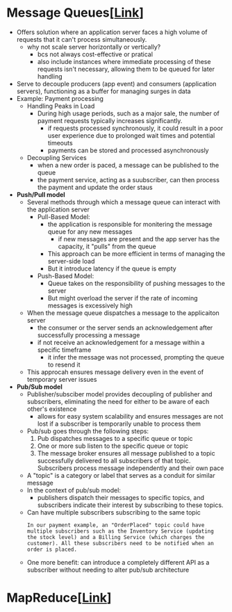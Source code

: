 # Message Queues[[Link](https://neetcode.io/courses/system-design-for-beginners/19)]
- Offers solution where an application server faces a high volume of requests that it can't process simultaneously.
    - why not scale server horizontally or vertically?
        - bcs not always cost-effective or pratical
        - also include instances where immediate processing of these requests isn't necessary, allowing them to be queued for later handling
- Serve to decouple producers (app event) and consumers (application servers), functioning as a buffer for managing surges in data
- Example: Payment processing
    - Handling Peaks in Load
        - During high usage periods, such as a major sale, the number of payment requests typically increases significantly.
            - if requests processed synchronously, it could result in a poor user experience due to prolonged wait times and potential timeouts
            - payments can be stored and processed asynchronously
    - Decoupling Services
        - when a new order is paced, a message can be published to the queue
        - the payment service, acting as a suubscriber, can then process the payment and update the order staus
- __Push/Pull model__
    - Several methods through which a message queue can interact with the application server
        - Pull-Based Model:
            - the application is responsible for monitering the message queue for any new messages
                - if new messages are present and the app server has the capacity, it "pulls" from the queue
            - This approach can be more efficient in terms of managing the server-side load
            - But it introduce latency if the queue is empty
        - Push-Based Model:
            - Queue takes on the responsibility of pushing messages to the server
            - But might overload the server if the rate of incoming messages is excessively high
    - When the message queue dispatches a message to the applicaiton server
        - the consumer or the server sends an acknowledgement after successfully processing a message
        - if not receive an acknowledgement for a message within a specific timeframe
            - it infer the message was not processed, prompting the queue to resend it
    - This approcah ensures message delivery even in the event of temporary server issues
- __Pub/Sub model__
    - Publisher/subsciber model provides decoupling of publisher and subscribers, eliminating the need for either to be aware of each other's existence
        - allows for easy system scalability and ensures messages are not lost if a subscriber is temporarily unable to process them
    - Pub/sub goes through the following steps:
        1. Pub dispatches messages to a specific queue or topic
        2. One or more sub listen to the specific queue or topic
        3. The message broker ensures all message published to a topic successfully delivered to all subscribers of that topic. Subscribers process message independently and their own pace
    - A "topic" is a category or label that serves as a conduit for similar message
    - In the context of pub/sub model:
        - publishers dispatch their messages to specific topics, and subscribers indicate their interest by subscribing to these topics. 
    - Can have multiple subscribers subscribing to the same topic
        ```text
        In our payment example, an "OrderPlaced" topic could have multiple subscribers such as the Inventory Service (updating 
        the stock level) and a Billing Service (which charges the customer). All these subscribers need to be notified when an 
        order is placed.
        ```
    - One more benefit: can introduce a completely different API as a subscriber without needing to alter pub/sub architecture
# MapReduce[[Link](https://neetcode.io/courses/system-design-for-beginners/20)]

